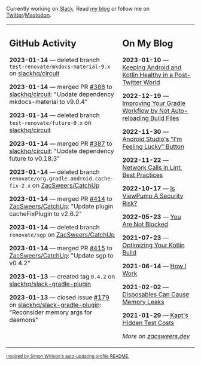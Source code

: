 Currently working on [Slack](https://slack.com/). Read [my blog](https://zacsweers.dev/) or follow me on [Twitter](https://twitter.com/ZacSweers)/[Mastodon](https://hachyderm.io/@ZacSweers).

<table><tr><td valign="top" width="60%">

## GitHub Activity
<!-- githubActivity starts -->
**2023-01-14** — deleted branch `test-renovate/mkdocs-material-9.x` on [slackhq/circuit](https://github.com/slackhq/circuit)

**2023-01-14** — merged PR [#388](https://github.com/slackhq/circuit/pull/388) to [slackhq/circuit](https://github.com/slackhq/circuit): "Update dependency mkdocs-material to v9.0.4"

**2023-01-14** — deleted branch `test-renovate/future-0.x` on [slackhq/circuit](https://github.com/slackhq/circuit)

**2023-01-14** — merged PR [#387](https://github.com/slackhq/circuit/pull/387) to [slackhq/circuit](https://github.com/slackhq/circuit): "Update dependency future to v0.18.3"

**2023-01-14** — deleted branch `renovate/org.gradle.android.cache-fix-2.x` on [ZacSweers/CatchUp](https://github.com/ZacSweers/CatchUp)

**2023-01-14** — merged PR [#414](https://github.com/ZacSweers/CatchUp/pull/414) to [ZacSweers/CatchUp](https://github.com/ZacSweers/CatchUp): "Update plugin cacheFixPlugin to v2.6.2"

**2023-01-14** — deleted branch `renovate/sgp` on [ZacSweers/CatchUp](https://github.com/ZacSweers/CatchUp)

**2023-01-14** — merged PR [#415](https://github.com/ZacSweers/CatchUp/pull/415) to [ZacSweers/CatchUp](https://github.com/ZacSweers/CatchUp): "Update sgp to v0.4.2"

**2023-01-13** — created tag `0.4.2` on [slackhq/slack-gradle-plugin](https://github.com/slackhq/slack-gradle-plugin)

**2023-01-13** — closed issue [#179](https://github.com/slackhq/slack-gradle-plugin/issues/179) on [slackhq/slack-gradle-plugin](https://github.com/slackhq/slack-gradle-plugin): "Reconsider memory args for daemons"
<!-- githubActivity ends -->
</td><td valign="top" width="40%">

## On My Blog
<!-- blog starts -->
**2023-01-10** — [Keeping Android and Kotlin Healthy in a Post-Twitter World](https://www.zacsweers.dev/keeping-android-healthy/)

**2022-12-19** — [Improving Your Gradle Workflow by Not Auto-reloading Build Files](https://www.zacsweers.dev/improving-your-workflow-by-not-auto-reloading-build-files/)

**2022-11-30** — [Android Studio's "I'm Feeling Lucky" Button](https://www.zacsweers.dev/android-studios-im-feeling-lucky-button/)

**2022-11-22** — [Network Calls in Lint: Best Practices](https://www.zacsweers.dev/network-calls-in-lint-best-practices/)

**2022-10-17** — [Is ViewPump A Security Risk?](https://www.zacsweers.dev/is-viewpump-a-security-risk/)

**2022-05-23** — [You Are Not Blocked](https://www.zacsweers.dev/you-are-not-blocked/)

**2021-07-23** — [Optimizing Your Kotlin Build](https://www.zacsweers.dev/optimizing-your-kotlin-build/)

**2021-06-14** — [How I Work](https://www.zacsweers.dev/how-i-work/)

**2021-02-02** — [Disposables Can Cause Memory Leaks](https://www.zacsweers.dev/disposables-can-cause-memory-leaks/)

**2021-01-29** — [Kapt's Hidden Test Costs](https://www.zacsweers.dev/kapts-hidden-test-costs/)
<!-- blog ends -->
_More on [zacsweers.dev](https://zacsweers.dev/)_
</td></tr></table>

<sub><a href="https://simonwillison.net/2020/Jul/10/self-updating-profile-readme/">Inspired by Simon Willison's auto-updating profile README.</a></sub>